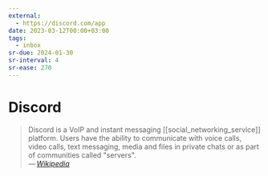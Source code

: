 ```yaml
---
external:
  - https://discord.com/app
date: 2023-03-12T00:00+03:00
tags:
  - inbox
sr-due: 2024-01-30
sr-interval: 4
sr-ease: 270
---
```


# Discord

> Discord is a VoIP and instant messaging [[social_networking_service]]
> platform. Users have the ability to communicate with voice calls, video calls,
> text messaging, media and files in private chats or as part of communities
> called "servers".\
> — <cite>[Wikipedia](https://en.wikipedia.org/wiki/Discord_\(software\))</cite>

